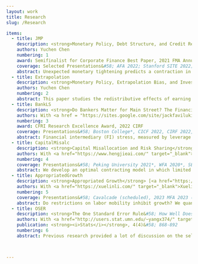 ```yaml
---
layout: work
title: Research
slug: /Research

items:
  - title: JMP
    description: <strong>Monetary Policy, Debt Structure, and Credit Reallocation (Job Market Paper)</strong> [<a href="https://papers.ssrn.com/sol3/papers.cfm?abstract_id=3705848" target="_blank">SSRN</a>]  
    authors: Yuchen Chen
    numbering: 1
    award: Semifinalist for Corporate Finance Best Paper, 2021 FMA Annual Meeting
    coverage: Selected Presentations&#58; AFA 2022; Stanford SITE 2022; New York Fed 2022; NFA 2022 Ph.D session; Summer Institute of Finance 2022; EWMES 2021; 18th Macro Finance Society PhD Session; MFA 2021; FMA 2021
    abstract: Unexpected monetary tightening predicts a contraction in aggregate corporate bonds but an expansion in bank loans. Using micro-data, I demonstrate that large and high rated firms with high collateral value and low default risk rebalance towards bank loans and away from corporate bonds, as the relative spread of bond over loan increases. This demand-side "credit substitution channel" and firm heterogeneity together explain the aggregate evidence. I develop a heterogeneous-agent New Keynesian model where bank loans are senior and safer (collateralized) than defaultable bonds but issued at a greater intermediation cost. My model can quantitatively explain the response of corporate bonds and bank loans with respect to monetary policy surprises. An interest rate hike raises default risk and thus the relative cost of bond financing. In response, large and unconstrained firms substitute bank loans for corporate bond, while constrained firms tend to issue more equity. The redistribution effect of this credit substitution channel amplifies the negative effects of interest rate hike on welfare and investment by 8% and 14%, respectively.
  - title: Extrapolation
    description: <strong>Monetary Policy, Extrapolation Bias, and Investment</strong> 
    authors: Yuchen Chen
    numbering: 2
    abstract: This paper studies the redistributive effects of earning extrapolation bias on the transmission of monetary policy. Empirically, over-pessimistic firms with lower earning forecasts have higher investment elasticity to monetary shocks in the advertising-intensive industries. I develop a heterogeneous-agent New Keynesian model to quantify the effects of extrapolation bias in a frictional product market, where firms extrapolate over idiosyncratic productivity news when making decisions on physical investment and customer acquisition. The model implies that firm-level overreaction amplifies the effects of monetary easing. It generates an increase in aggregate productivity as capital flows to high markup firms. Moreover, the rise in aggregate output is underestimated by 57% if we assume rational expectation.
  - title: BankLS
    description: <strong>Do Bankers Matter for Main Street? The Financial Intermediary Labor Channel</strong> [<a href="https://papers.ssrn.com/sol3/papers.cfm?abstract_id=4106828" target="_blank">SSRN</a>]
    authors: With <a href = "https://sites.google.com/site/jackfavilukis/home" target="_blank">Jack Favilukis</a>, <a href = "https://sites.google.com/a/umn.edu/xiaojilin/" target="_blank">Xiaoji Lin</a>, and <a href = "http://xiaofeizhao.org/" target="_blank">Xiaofei Zhao</a>
    numbering: 3
    award: CFRI Research Excellence Award, 2022 CIRF
    coverage: Presentations&#58; Boston College*, CICF 2022, CIRF 2022, BI Norwegian Business School 2022*, SFS Cavalcade 2022, UT Austin 2022*, AFA 2022, MFA 2020, UMN brown bag 2019, University of Texas A&M 2019*
    abstract: Financial intermediary (FI) stress, measured by leverage and equity constraints, is emphasized as an important driver of asset prices and quantities by financial economists. We identify a new and equally important channel through which FIs affect risk and the real sector&#58; FIs are stressed when their labor share is high. FI labor share negatively forecasts growth of aggregate output, investment, and credit; it positively forecasts market excess returns and cost of credit. In the cross-section, banks with higher labor share lend less and have higher credit risk. Firms connected to such banks borrow less, pay more to borrow, have higher credit risk, and lower earnings growth; they also invest less if they are financially constrained. We explain these findings in a DSGE model where FIs face shocks to the quantity of labor needed to intermediate capital.	
  - title: CapitalMisalc
    description: <strong>Capital Misallocation and Risk Sharing</strong> [<a href="https://papers.ssrn.com/sol3/papers.cfm?abstract_id=3521553" target="_blank">SSRN</a>]
    authors: With <a href="https://www.hengjieai.com/" target="_blank">Hengjie Ai</a>, <a href="http://www.bhandarianmol.com/" target="_blank">Anmol Bhandari</a>, and <a href = "https://chaoy.weebly.com/" target="_blank">Chao Ying</a>
    numbering: 4
    coverage: Presentations&#58; Peking University 2021*, WFA 2020*, SED 2019*, FTG-Tepper 2019*, FTG summer school 2019 (Wharton), EIEF 2019*, Minneapolis Fed 2019*, UMN brown bag 2019, U Toronto 2019*
    abstract: We develop an optimal contracting model in which limited enforcement of financial contracts generates dispersion in marginal products of capital across firms. We show that the optimal contract can be implemented using state-contingent transfers and a simple collateral constraint that limits the capital input of firms by a fraction of the financial wealth of the firm owner. Compared to models with exogenous collateral constraint and incomplete markets (for example Moll (2014)), we find that the degree of measured misallocation is increasing in the persistence of the idiosyncratic productivity shocks. Under the optimal contract, the possibility to transfer wealth from high productivity states to low productivity states allows firm owners to trade off efficient allocation of consumption against the efficient allocation of capital. We show that for reasonable values of risk aversion, insurance needs more than offset production efficiency concerns.
  - title: AppropriatedGrowth
    description: <strong>Appropriated Growth</strong> [<a href="https://papers.ssrn.com/sol3/papers.cfm?abstract_id=4244951" target="_blank">SSRN</a>]
    authors: With <a href="https://xuelinli.com/" target="_blank">Xuelin Li</a>, <a href="https://sites.google.com/site/richardthakor/" target="_blank">Richard T. Thakor</a>, and <a href ="https://sites.google.com/site/cwardweb/" target="_blank">Colin Ward</a>
    numbering: 5
    coverage: Presentations&#58; Cavalcade (scheduled), 2023 MFA 2023 (scheduled), Midwest Macro Meeting*, UNC Junior Roundtable 2022*, Minnesota Corporate Finance Conference 2022*
    abstract: Do restrictions on labor mobility inhibit growth? We quantitatively evaluate this question in a dynamic agency model that jointly accounts for investment in intangible capital, knowledge spillovers, and the allocation of rents among investors and agents. Our calibration is disciplined by targeting the responses of employee turnover, firm intangible investment rates, and a novel construction of the values of workers' outside options to state-level changes in the degree of non-compete enforcement. Analysis that studies counterfactual rates of knowledge appropriation finds potential gains to growth of 20 basis points per year from policies that enhance mobility and alleviate agency problems.
  - title: OSER
    description: <strong>The One Standard Error Rule&#58; How Well Does It Work?</strong> [<a href="https://www.mdpi.com/2571-905X/4/4/51/htm" target="_blank">PDF</a>]     (Master Thesis</a>)
    authors: With <a href="http://users.stat.umn.edu/~yangx374/" target="_blank">Yuhong Yang</a>
    publication: <strong><i>Stats</i></strong>, 4(4)&#58; 868-892
    numbering: 6
    abstract: Previous research provided a lot of discussion on the selection of regularization parameters when it comes to the application of regularization methods for high-dimensional regression. The popular "One Standard Error Rule" (1se rule) used with cross validation (CV) is to select the most parsimonious model whose prediction error is not much worse than the minimum CV error. This paper examines the validity of the 1se rule from a theoretical angle and also studies its estimation accuracy and performances in applications of regression estimation and variable selection, particularly for Lasso in a regression framework. Our theoretical result shows that when a regression procedure produces the regression estimator converging relatively fast to the true regression function, the standard error estimation formula in the 1se rule is justified asymptotically. The numerical results show the following&#58; 1. the 1se rule in general does not necessarily provide a good estimation for the intended standard deviation of the cross validation error. The estimation bias can be 50–100% upwards or downwards in various situations; 2. the results tend to support that 1se rule usually outperforms the regular CV in sparse variable selection and alleviates the over-selection tendency of Lasso; 3. in regression estimation or prediction, the 1se rule often performs worse. In addition, comparisons are made over two real data sets&#58; Boston Housing Prices (large sample size n, small/moderate number of variables p) and Bardet–Biedl data (large p, small n). Data guided simulations are done to provide insight on the relative performances of the 1se rule and the regular CV.
    


---
```

